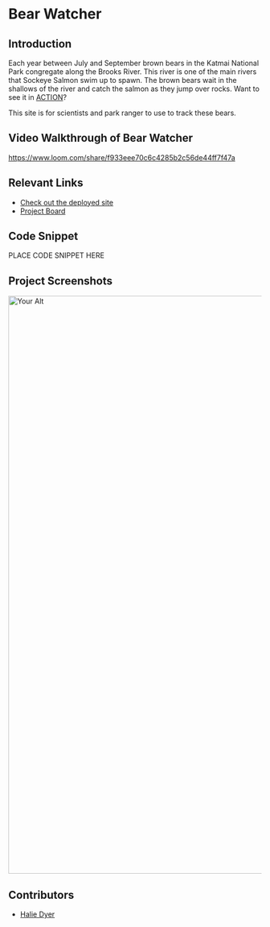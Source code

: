 # Bear Watcher
## Introduction
Each year between July and September brown bears in the Katmai National Park congregate along the Brooks River.  This river is one of the main rivers that Sockeye Salmon swim up to spawn.  The brown bears wait in the shallows of the river and catch the salmon as they jump over rocks.  Want to see it in [ACTION](https://explore.org/livecams/brown-bears/brown-bear-salmon-cam-brooks-falls)?

This site is for scientists and park ranger to use to track these bears.

## Video Walkthrough of Bear Watcher <!-- A loom link is sufficient -->
https://www.loom.com/share/f933eee70c6c4285b2c56de44ff7f47a

## Relevant Links <!-- Link to all the things that are required outside of the ones that have their own section -->
- [Check out the deployed site](#your-link)
- [Project Board](https://www.figma.com/file/pRb4XS3QOitRVCjqlDgFmu/Bear-Watcher?node-id=0%3A1)

## Code Snippet <!-- OPTIONAL, but doesn't hurt -->
PLACE CODE SNIPPET HERE

## Project Screenshots <!-- These can be inside of your project. Look at the repos from class and see how the images are included in the readme -->
<img width="1148" alt="Your Alt" src="your-link.png">

## Contributors
- [Halie Dyer](https://github.com/DyerHL)
